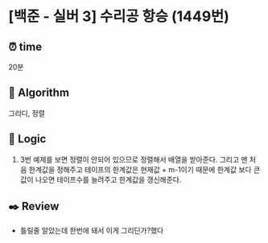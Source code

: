 # [백준 - 실버 3] 수리공 항승 (1449번)

## ⏰ **time**

20분

## :pushpin: **Algorithm**

그리디, 정렬

## :round_pushpin: **Logic**

1. 3번 예제를 보면 정렬이 안되어 있으므로 정렬해서 배열을 받아준다.
   그리고 맨 처음 한계값을 정해주고 테이프의 한계값은 현재값 + m-1이기 때문에 한계값 보다 큰 값이 나오면
   테이프수를 늘려주고 한계값을 갱신해준다.

## :black_nib: **Review**

- 틀릴줄 알았는데 한번에 돼서 이게 그리딘가?했다
